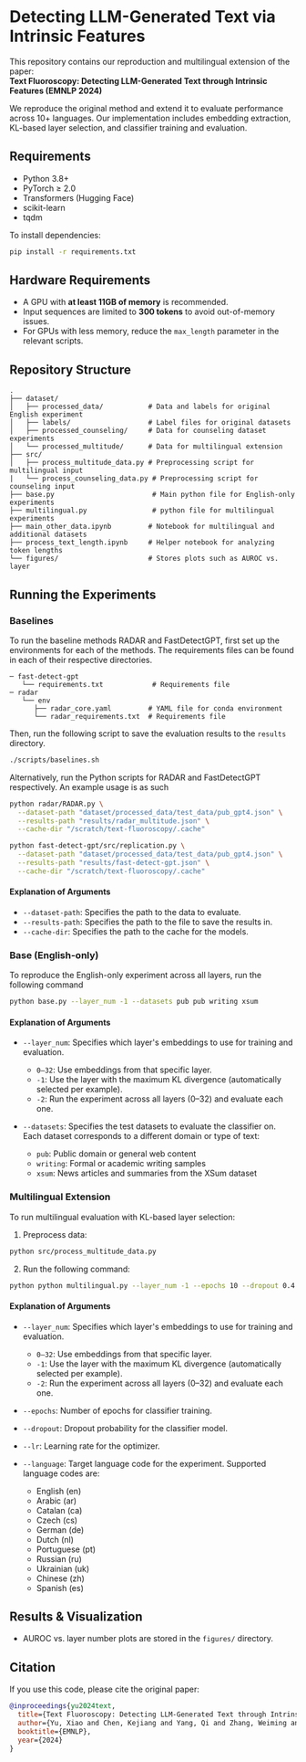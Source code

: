 # Detecting LLM-Generated Text via Intrinsic Features

This repository contains our reproduction and multilingual extension of the paper:  
**Text Fluoroscopy: Detecting LLM-Generated Text through Intrinsic Features (EMNLP 2024)**

We reproduce the original method and extend it to evaluate performance across 10+ languages. Our implementation includes embedding extraction, KL-based layer selection, and classifier training and evaluation.

## Requirements

- Python 3.8+
- PyTorch ≥ 2.0
- Transformers (Hugging Face)
- scikit-learn
- tqdm

To install dependencies:

```bash
pip install -r requirements.txt
```

## Hardware Requirements

- A GPU with **at least 11GB of memory** is recommended.
- Input sequences are limited to **300 tokens** to avoid out-of-memory issues.
- For GPUs with less memory, reduce the `max_length` parameter in the relevant scripts.

## Repository Structure

```
.
├── dataset/                     
│   ├── processed_data/           # Data and labels for original English experiment
│   ├── labels/                   # Label files for original datasets
│   ├── processed_counseling/     # Data for counseling dataset experiments
│   └── processed_multitude/      # Data for multilingual extension
├── src/
│   ├── process_multitude_data.py # Preprocessing script for multilingual input
|   └── process_counseling_data.py # Preprocessing script for counseling input
├── base.py                        # Main python file for English-only experiments
├── multilingual.py                # python file for multilingual experiments
├── main_other_data.ipynb         # Notebook for multilingual and additional datasets
├── process_text_length.ipynb     # Helper notebook for analyzing token lengths
└── figures/                      # Stores plots such as AUROC vs. layer
```

## Running the Experiments

### Baselines

To run the baseline methods RADAR and FastDetectGPT, first set up the environments for each of the methods. The requirements files can be found in each of their respective directories.
```
─ fast-detect-gpt
   └── requirements.txt            # Requirements file
─ radar
   └── env
      ├── radar_core.yaml         # YAML file for conda environment
      └── radar_requirements.txt  # Requirements file
```

Then, run the following script to save the evaluation results to the `results` directory.
```bash
./scripts/baselines.sh
```

Alternatively, run the Python scripts for RADAR and FastDetectGPT respectively. An example usage is as such
```bash
python radar/RADAR.py \
  --dataset-path "dataset/processed_data/test_data/pub_gpt4.json" \
  --results-path "results/radar_multitude.json" \
  --cache-dir "/scratch/text-fluoroscopy/.cache"

python fast-detect-gpt/src/replication.py \
  --dataset-path "dataset/processed_data/test_data/pub_gpt4.json" \
  --results-path "results/fast-detect-gpt.json" \
  --cache-dir "/scratch/text-fluoroscopy/.cache"
```

#### Explanation of Arguments

- `--dataset-path`: Specifies the path to the data to evaluate.
- `--results-path`: Specifies the path to the file to save the results in.
- `--cache-dir`: Specifies the path to the cache for the models.

### Base (English-only)

To reproduce the English-only experiment across all layers, run the following command

```bash
python base.py --layer_num -1 --datasets pub pub writing xsum
```

#### Explanation of Arguments

- `--layer_num`: Specifies which layer's embeddings to use for training and evaluation.
  - `0–32`: Use embeddings from that specific layer.
  - `-1`: Use the layer with the maximum KL divergence (automatically selected per example).
  - `-2`: Run the experiment across all layers (0–32) and evaluate each one.

- `--datasets`: Specifies the test datasets to evaluate the classifier on. Each dataset corresponds to a different domain or type of text:
  - `pub`: Public domain or general web content
  - `writing`: Formal or academic writing samples
  - `xsum`: News articles and summaries from the XSum dataset

### Multilingual Extension

To run multilingual evaluation with KL-based layer selection:

1. Preprocess data:

```bash
python src/process_multitude_data.py
```

2. Run the following command: 

```bash
python python multilingual.py --layer_num -1 --epochs 10 --dropout 0.4 --lr 0.0003 --language 'cs'
```
#### Explanation of Arguments

- `--layer_num`: Specifies which layer's embeddings to use for training and evaluation.
  - `0–32`: Use embeddings from that specific layer.
  - `-1`: Use the layer with the maximum KL divergence (automatically selected per example).
  - `-2`: Run the experiment across all layers (0–32) and evaluate each one.

- `--epochs`: Number of epochs for classifier training.
- `--dropout`: Dropout probability for the classifier model.
- `--lr`: Learning rate for the optimizer.
- `--language`: Target language code for the experiment. Supported language codes are:
  - English (en)
  - Arabic (ar)
  - Catalan (ca)
  - Czech (cs)
  - German (de)
  - Dutch (nl)
  - Portuguese (pt)
  - Russian (ru)
  - Ukrainian (uk)
  - Chinese (zh)
  - Spanish (es)


## Results & Visualization

- AUROC vs. layer number plots are stored in the `figures/` directory.

## Citation

If you use this code, please cite the original paper:

```bibtex
@inproceedings{yu2024text,
  title={Text Fluoroscopy: Detecting LLM-Generated Text through Intrinsic Features},
  author={Yu, Xiao and Chen, Kejiang and Yang, Qi and Zhang, Weiming and Yu, Nenghai},
  booktitle={EMNLP},
  year={2024}
}
```
